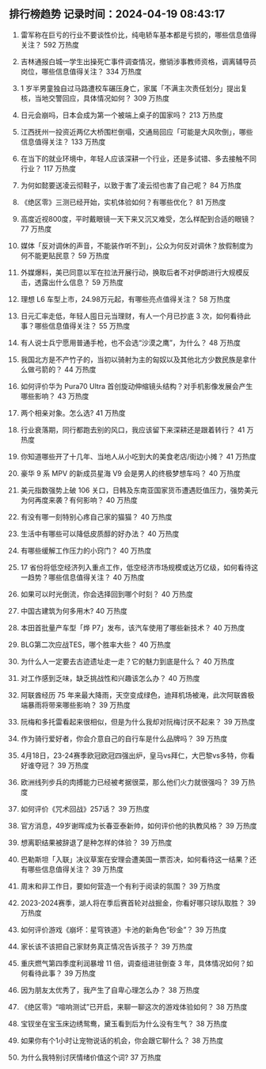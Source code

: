 
## 排行榜趋势 记录时间：2024-04-19 08:43:17
  
  1. 雷军称在巨亏的行业不要谈性价比，纯电轿车基本都是亏损的，哪些信息值得关注？ 592 万热度
    
  2. 吉林通报白城一学生出操死亡事件调查情况，撤销涉事教师资格，调离辅导员岗位，哪些信息值得关注？ 334 万热度
    
  3. 1 岁半男童独自过马路遭校车碾压身亡，家属「不满主次责任划分」提出复核，当地交警回应，具体情况如何？ 309 万热度
    
  4. 日元会崩吗，日本会成为第一个被端上桌子的国家吗？ 213 万热度
    
  5. 江西抚州一投资近两亿大桥围栏倒塌，交通局回应「可能是大风吹倒」，哪些信息值得关注？ 133 万热度
    
  6. 在当下的就业环境中，年轻人应该深耕一个行业，还是多试错、多去接触不同行业？ 117 万热度
    
  7. 为何如懿要送凌云彻鞋子，以致于害了凌云彻也害了自己呢？ 84 万热度
    
  8. 《绝区零》三测已经开始，实机体验如何？有哪些优化？ 81 万热度
    
  9. 高度近视800度，平时戴眼镜一天下来又沉又难受，怎么样配到合适的眼镜？ 77 万热度
    
  10. 媒体「反对调休的声音，不能装作听不到」，公众为何反对调休？放假制度为何不能更贴民意？ 59 万热度
    
  11. 外媒爆料，美已同意以军在拉法开展行动，换取后者不对伊朗进行大规模反击，透露出什么信息？ 59 万热度
    
  12. 理想 L6 车型上市，24.98万元起，有哪些亮点值得关注？ 58 万热度
    
  13. 日元汇率走低，年轻人囤日元当理财，有人一个月已抄底 3 次，如何看待此事？哪些信息值得关注？ 55 万热度
    
  14. 有人说士兵宁愿用普通手枪，也不会选“沙漠之鹰”，为什么？ 48 万热度
    
  15. 我国北方是不产竹子的，当初以骑射为主的匈奴以及其他北方少数民族是拿什么做弓箭的？ 44 万热度
    
  16. 如何评价华为 Pura70 Ultra 首创旋动伸缩镜头结构？对手机影像发展会产生哪些影响？ 43 万热度
    
  17. 两个相亲对象。怎么选? 41 万热度
    
  18. 行业衰落期，同行都跑去别的风口，我应该留下来深耕还是跟着转行？ 41 万热度
    
  19. 你知道哪些开了十几年、当地人从小吃到大的美食老店/街边小摊？ 41 万热度
    
  20. 豪华 9 系 MPV 的新成员星海 V9 会是男人的终极梦想车吗？ 40 万热度
    
  21. 美元指数强势上破 106 关口，日韩及东南亚国家货币遭遇贬值压力，强势美元为何再度来袭？有何影响？ 40 万热度
    
  22. 有没有哪一刻特别心疼自己家的猫猫？ 40 万热度
    
  23. 生活中有哪些可以降低皮质醇的好办法？ 40 万热度
    
  24. 有哪些缓解工作压力的小窍门？ 40 万热度
    
  25. 17 省份将低空经济列入重点工作，低空经济市场规模或达万亿级，如何看待这一趋势？哪些信息值得关注？ 40 万热度
    
  26. 如果可以时光倒流，你会选择回到哪个时刻？ 40 万热度
    
  27. 中国古建筑为何多用木? 40 万热度
    
  28. 本田首批量产车型「烨 P7」发布，该汽车使用了哪些新技术？ 40 万热度
    
  29. BLG第二次应战TES，哪个胜率大些？ 40 万热度
    
  30. 为什么人一定要去古迹遗址走一走？它的魅力到底是什么？ 40 万热度
    
  31. 对工作感到乏味，缺乏挑战性和兴趣该怎么办？ 40 万热度
    
  32. 阿联酋经历 75 年来最大降雨，天空变成绿色，迪拜机场被淹，此次阿联酋极端暴雨将带来哪些影响？ 39 万热度
    
  33. 阮梅和多托雷看起来很相似，但是为什么我却对阮梅讨厌不起来？ 39 万热度
    
  34. 作为骑行爱好者，你会介意自己的自行车是什么品牌吗？ 39 万热度
    
  35. 4月18日，23-24赛季欧冠欧冠四强出炉，皇马vs拜仁，大巴黎vs多特，你看好谁夺冠？ 39 万热度
    
  36. 欧洲线列步兵的肉搏能力已经被考据很菜，那么他们火力就很强吗？ 39 万热度
    
  37. 如何评价《咒术回战》257话？ 39 万热度
    
  38. 官方消息，49岁谢晖成为长春亚泰新帅，如何评价他的执教风格？ 39 万热度
    
  39. 想离职结果被辞退了是种怎样的体验？ 39 万热度
    
  40. 巴勒斯坦「入联」决议草案在安理会遭美国一票否决，如何看待这一结果？还有哪些信息值得关注？ 39 万热度
    
  41. 周末和非工作日，要如何营造一个有利于阅读的氛围？ 39 万热度
    
  42. 2023-2024赛季，湖人将在季后赛首轮对战掘金，你看好哪只球队取胜？ 39 万热度
    
  43. 如何评价游戏《崩坏：星穹铁道》卡池的新角色“砂金”？ 39 万热度
    
  44. 家长该不该把自己家财务真正情况告诉孩子？ 39 万热度
    
  45. 重庆燃气第四季度利润暴增 11 倍，调查组进驻倒查 3 年，具体情况如何？如何看待此事？ 39 万热度
    
  46. 因为朋友太优秀了，我产生了自卑心理怎么办？ 38 万热度
    
  47. 《绝区零》“喧响测试”已开启，来聊一聊这次的游戏体验如何？ 38 万热度
    
  48. 宝钗坐在宝玉床边绣鸳鸯，黛玉看到后为什么没有生气？ 38 万热度
    
  49. 如果你有个1小时让宠物说话的机会，你会跟它聊什么？ 38 万热度
    
  50. 为什么我特别讨厌情绪价值这个词? 37 万热度
    